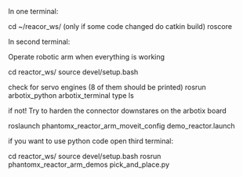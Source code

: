 In one terminal:

cd ~/reacor_ws/
(only if some code changed do catkin build)
roscore 


In second terminal:

Operate robotic arm when everything is working

cd reactor_ws/
source devel/setup.bash

check for servo engines (8 of them should be printed)
rosrun arbotix_python arbotix_terminal
type ls

if not! Try to harden the connector downstares on the arbotix board

roslaunch phantomx_reactor_arm_moveit_config demo_reactor.launch 

if you want to use python code
open third terminal:

cd reactor_ws/
source devel/setup.bash
rosrun phantomx_reactor_arm_demos pick_and_place.py

